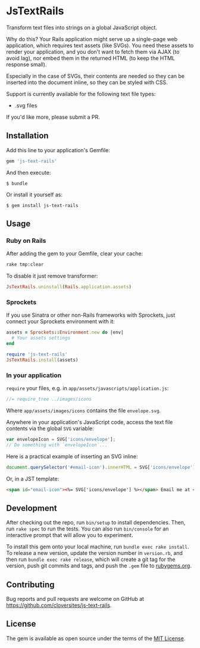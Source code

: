# JsTextRails

Transform text files into strings on a global JavaScript object.

Why do this?  Your Rails application might serve up a single-page web
application, which requires text assets (like SVGs).  You need these assets to
render your application, and you don't want to fetch them via AJAX (to avoid
lag), nor embed them in the returned HTML (to keep the HTML response small).

Especially in the case of SVGs, their contents are needed so they can be
inserted into the document inline, so they can be styled with CSS.

Support is currently available for the following text file types:

- .svg files

If you'd like more, please submit a PR.

## Installation

Add this line to your application's Gemfile:

```ruby
gem 'js-text-rails'
```

And then execute:

    $ bundle

Or install it yourself as:

    $ gem install js-text-rails

## Usage

### Ruby on Rails

After adding the gem to your Gemfile, clear your cache:

```sh
rake tmp:clear
```

To disable it just remove transformer:

```ruby
JsTextRails.uninstall(Rails.application.assets)
```

### Sprockets

If you use Sinatra or other non-Rails frameworks with Sprockets,
just connect your Sprockets environment with it:

```ruby
assets = Sprockets::Environment.new do |env|
  # Your assets settings
end

require 'js-text-rails'
JsTextRails.install(assets)
```

### In your application

`require` your files, e.g. in `app/assets/javascripts/application.js`:

```js
//= require_tree ../images/icons
```

Where `app/assets/images/icons` contains the file `envelope.svg`.

Anywhere in your application's JavaScript code, access the text file contents
via the global `SVG` variable:

```js
var envelopeIcon = SVG['icons/envelope'];
// Do something with `envelopeIcon`...
```

Here is a practical example of inserting an SVG inline:

```js
document.querySelector('#email-icon').innerHTML = SVG['icons/envelope'];
```

Or, in a JST template:

```html
<span id="email-icon"><%= SVG['icons/envelope'] %></span> Email me at <%- @email %>!
```

## Development

After checking out the repo, run `bin/setup` to install dependencies. Then, run
`rake spec` to run the tests. You can also run `bin/console` for an interactive
prompt that will allow you to experiment.

To install this gem onto your local machine, run `bundle exec rake install`. To
release a new version, update the version number in `version.rb`, and then run
`bundle exec rake release`, which will create a git tag for the version, push
git commits and tags, and push the `.gem` file
to [rubygems.org](https://rubygems.org).

## Contributing

Bug reports and pull requests are welcome on GitHub at
https://github.com/cloversites/js-text-rails.

## License

The gem is available as open source under the terms of
the [MIT License](http://opensource.org/licenses/MIT).

